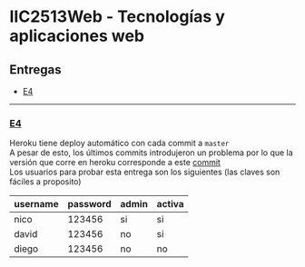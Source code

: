 # IIC2513Web - Tecnologías y aplicaciones web

## Entregas
- [E4](#e4)

***

### [E4](/A%20Docs%20tareas/E4.pdf)
Heroku tiene deploy automático con cada commit a `master`  
A pesar de esto, los últimos commits introdujeron un problema por lo que la versión que corre en heroku corresponde a este [commit](https://github.com/negebauer/nidastore/tree/32ecbf19e78fa803145ba67d3b76efb481eeae3c)  
Los usuarios para probar esta entrega son los siguientes (las claves son fáciles a proposito)

| username  | password | admin | activa |
|:----------|:---------|:------|:-------|
|nico|123456|si|si|
|david|123456|no|si|
|diego|123456|no|no|
